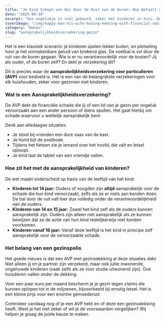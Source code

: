 ```yaml
---
title: "Je Kind Schopt een Bal door de Ruit van de Buren: Wie Betaalt de Schade?"
date: "2025-09-10"
excerpt: "Een ongelukje is snel gebeurd, zeker met kinderen in huis. De aansprakelijkheidsverzekering is het onmisbare vangnet voor de (financiële) gevolgen."
coverImage: "/img/happy-man-his-wife-having-meeting-with-financial-advisor-signing-agreement-office.jpg"
category: "Wonen"
slug: "aansprakelijkheidsverzekering-gezin"
---
```


Het is een klassiek scenario: je kinderen spelen lekker buiten, en plotseling hoor je het onmiskenbare geluid van brekend glas. De voetbal is vol door de ruit van de buren gegaan. Wie is er nu verantwoordelijk voor de kosten? Jij als ouder, of de buren zelf? En dekt je verzekering dit?

Dit is precies waar de **aansprakelijkheidsverzekering voor particulieren (AVP)** voor bedoeld is. Het is een van de belangrijkste verzekeringen voor elk huishouden, zeker voor gezinnen met kinderen.

### Wat is een Aansprakelijkheidsverzekering?

De AVP dekt de financiële schade die jij of een lid van je gezin per ongeluk veroorzaakt aan een ander persoon of diens spullen. Het gaat hierbij om schade waarvoor u wettelijk aansprakelijk bent.

Denk aan alledaagse situaties:

- Je stoot bij vrienden een dure vaas van de kast.
- Je hond bijt de postbode.
- Tijdens het fietsen zie je iemand over het hoofd, die valt en letsel oploopt.
- Je kind laat de tablet van een vriendje vallen.

### Hoe zit het met de aansprakelijkheid van kinderen?

De wet maakt onderscheid op basis van de leeftijd van het kind:

- **Kinderen tot 14 jaar:** Ouders of voogden zijn **altijd** aansprakelijk voor de schade die hun kind veroorzaakt, zelfs als ze er niets aan konden doen. De bal door de ruit valt hier dus volledig onder de verantwoordelijkheid van de ouders.
- **Kinderen van 14 en 15 jaar:** Zowel het kind zelf als de ouders kunnen aansprakelijk zijn. Ouders zijn alleen niet aansprakelijk als ze kunnen bewijzen dat ze de actie van hun kind redelijkerwijs niet konden voorkomen.
- **Kinderen vanaf 16 jaar:** Vanaf deze leeftijd is het kind in principe zelf aansprakelijk voor de veroorzaakte schade.

### Het belang van een gezinspolis

Het goede nieuws is dat een AVP met gezinsdekking al deze situaties dekt. Niet alleen jij en je partner zijn verzekerd, maar ook jullie inwonende, ongehuwde kinderen (vaak zelfs als ze voor studie uitwonend zijn). Ook huisdieren vallen onder de dekking.

Voor een paar euro per maand bescherm je je gezin tegen claims die kunnen oplopen tot in de miljoenen, bijvoorbeeld bij ernstig letsel. Het is een kleine prijs voor een enorme gemoedsrust.

Controleer vandaag nog of je een AVP hebt en of deze een gezinsdekking heeft. Weet je het niet zeker of wil je de voorwaarden vergelijken? Wij helpen je graag de juiste keuze te maken.
